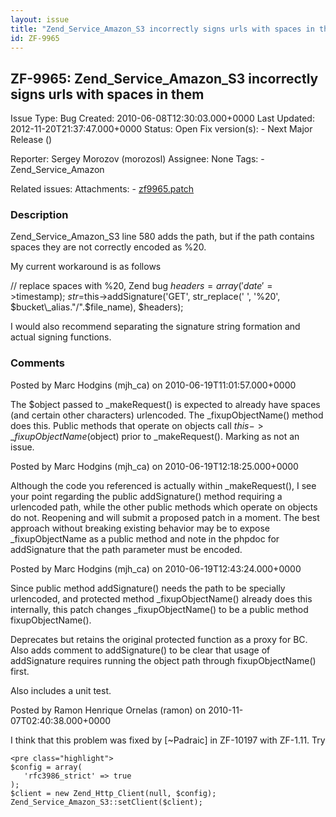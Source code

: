 ```yaml
---
layout: issue
title: "Zend_Service_Amazon_S3 incorrectly signs urls with spaces in them"
id: ZF-9965
---
```


ZF-9965: Zend\_Service\_Amazon\_S3 incorrectly signs urls with spaces in them
-----------------------------------------------------------------------------

 Issue Type: Bug Created: 2010-06-08T12:30:03.000+0000 Last Updated: 2012-11-20T21:37:47.000+0000 Status: Open Fix version(s): - Next Major Release ()
 
 Reporter:  Sergey Morozov (morozosl)  Assignee:  None  Tags: - Zend\_Service\_Amazon
 
 Related issues: 
 Attachments: - [zf9965.patch](/issues/secure/attachment/13149/zf9965.patch)
 
### Description

Zend\_Service\_Amazon\_S3 line 580 adds the path, but if the path contains spaces they are not correctly encoded as %20.

My current workaround is as follows

// replace spaces with %20, Zend bug $headers=array('date'=>$timestamp); $str=$this->addSignature('GET', str\_replace(' ', '%20', $bucket\_alias."/".$file\_name), $headers);

I would also recommend separating the signature string formation and actual signing functions.

 

 

### Comments

Posted by Marc Hodgins (mjh\_ca) on 2010-06-19T11:01:57.000+0000

The $object passed to \_makeRequest() is expected to already have spaces (and certain other characters) urlencoded. The \_fixupObjectName() method does this. Public methods that operate on objects call $this->\_fixupObjectName($object) prior to \_makeRequest(). Marking as not an issue.

 

 

Posted by Marc Hodgins (mjh\_ca) on 2010-06-19T12:18:25.000+0000

Although the code you referenced is actually within \_makeRequest(), I see your point regarding the public addSignature() method requiring a urlencoded path, while the other public methods which operate on objects do not. Reopening and will submit a proposed patch in a moment. The best approach without breaking existing behavior may be to expose \_fixupObjectName as a public method and note in the phpdoc for addSignature that the path parameter must be encoded.

 

 

Posted by Marc Hodgins (mjh\_ca) on 2010-06-19T12:43:24.000+0000

Since public method addSignature() needs the path to be specially urlencoded, and protected method \_fixupObjectName() already does this internally, this patch changes \_fixupObjectName() to be a public method fixupObjectName().

Deprecates but retains the original protected function as a proxy for BC. Also adds comment to addSignature() to be clear that usage of addSignature requires running the object path through fixupObjectName() first.

Also includes a unit test.

 

 

Posted by Ramon Henrique Ornelas (ramon) on 2010-11-07T02:40:38.000+0000

I think that this problem was fixed by [~Padraic] in ZF-10197 with ZF-1.11. Try

 
    <pre class="highlight">
    $config = array(
       'rfc3986_strict' => true
    );
    $client = new Zend_Http_Client(null, $config);
    Zend_Service_Amazon_S3::setClient($client);


 

 